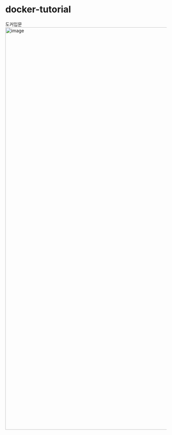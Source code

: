 # docker-tutorial
도커입문
<img width="1258" alt="image" src="https://user-images.githubusercontent.com/80196373/188452315-bbd13361-3cc0-4e93-9c00-3f5cd975550f.png">
